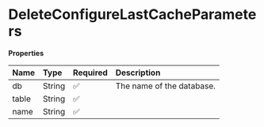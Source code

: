 # DeleteConfigureLastCacheParameters

**Properties**

| Name  | Type   | Required | Description               |
| :---- | :----- | :------- | :------------------------ |
| db    | String | ✅       | The name of the database. |
| table | String | ✅       |                           |
| name  | String | ✅       |                           |

<!-- This file was generated by liblab | https://liblab.com/ -->
